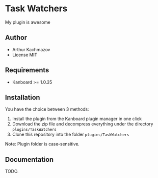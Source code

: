 Task Watchers
==============================

My plugin is awesome

Author
------

- Arthur Kachmazov
- License MIT

Requirements
------------

- Kanboard >= 1.0.35

Installation
------------

You have the choice between 3 methods:

1. Install the plugin from the Kanboard plugin manager in one click
2. Download the zip file and decompress everything under the directory `plugins/TaskWatchers`
3. Clone this repository into the folder `plugins/TaskWatchers`

Note: Plugin folder is case-sensitive.

Documentation
-------------

TODO.
